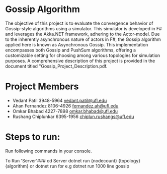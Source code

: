 # Gossip Algorithm
The objective of this project is to evaluate the convergence behavior of Gossip-style algorithms using a simulator. This simulator is developed in F# and leverages the Akka.NET framework, adhering to the Actor-model. Due to the inherently asynchronous nature of actors in F#, the Gossip algorithm applied here is known as Asynchronous Gossip. This implementation encompasses both Gossip and PushSum algorithms, offering a customizable setting for choosing among various topologies for simulation purposes. A comprehensive description of this project is provided in the document titled "Gossip_Project_Description.pdf.
# Project Members
* Vedant Patil 3948-5964 vedant.patil@ufl.edu
* Ahan Fernandez 8106-4926  fernandez.ah@ufl.edu
* Omkar Bhabad  4227-7898  omkar.bhabad@ufl.edu
* Rushang Chiplunkar  6395-1956  chiplun.rushangs@ufl.edu 
# Steps to run:
Run following commands in your console.

To Run 'Server'###
cd Server
dotnet run {nodecount} {topology} {algorithm} or dotnet run
for e.g dotnet run 1000 line gossip
